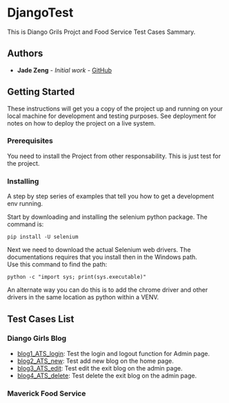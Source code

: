 # DjangoTest
This is Diango Grils Projct and Food Service Test Cases Sammary.

## Authors
* **Jade Zeng** - *Initial work* - [GitHub](https://github.com/jadeyyuu)

## Getting Started
These instructions will get you a copy of the project up and running on your local machine for development and testing purposes. See deployment for notes on how to deploy the project on a live system.

### Prerequisites
You need to install the Project from other responsability. This is just test for the project.

### Installing
A step by step series of examples that tell you how to get a development env running.

Start by downloading and installing the selenium python package.
The command is:
```
pip install -U selenium 
```
Next we need to download the actual Selenium web drivers.
The documentations requires that you install then in the Windows path.  
Use this command to find the path:
```
python -c "import sys; print(sys.executable)"
```
An alternate way you can do this is to add the chrome driver and other drivers in the same location as python within a VENV.

## Test Cases List

### Diango Girls Blog
  * [blog1_ATS_login](https://github.com/jadeyyuu/DjangoTest/blob/master/DjangoBlogTest/blog1_ATS_login.py): Test the login and logout function for Admin page.
  * [blog2_ATS_new](https://github.com/jadeyyuu/DjangoTest/blob/master/DjangoBlogTest/blog2_ATS_new.py): Test add new blog on the home page.
  * [blog3_ATS_edit](https://github.com/jadeyyuu/DjangoTest/blob/master/DjangoBlogTest/blog3_ATS_edit.py): Test edit the exit blog on the admin page.
  * [blog4_ATS_delete](https://github.com/jadeyyuu/DjangoTest/blob/master/DjangoBlogTest/blog4_ATS_delete.py): Test delete the exit blog on the admin page.
  
### Maverick Food Service

